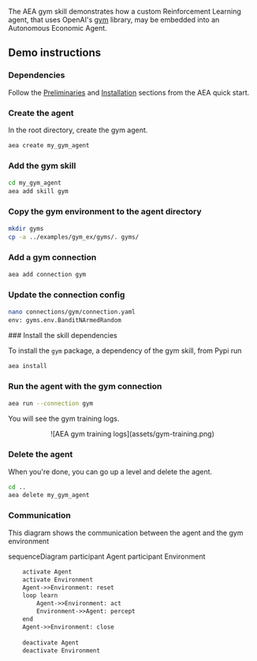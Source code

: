 The AEA gym skill demonstrates how a custom Reinforcement Learning agent, that uses OpenAI's <a href="https://gym.openai.com" target=_blank>gym</a> library, may be embedded into an Autonomous Economic Agent.


## Demo instructions

### Dependencies

Follow the <a href="../quickstart/#preliminaries">Preliminaries</a> and <a href="../quickstart/#installation">Installation</a> sections from the AEA quick start.

### Create the agent
In the root directory, create the gym agent.
``` bash
aea create my_gym_agent
```

### Add the gym skill 
``` bash
cd my_gym_agent
aea add skill gym
```


### Copy the gym environment to the agent directory
``` bash
mkdir gyms
cp -a ../examples/gym_ex/gyms/. gyms/
```


### Add a gym connection
``` bash
aea add connection gym
```


### Update the connection config
``` bash
nano connections/gym/connection.yaml
env: gyms.env.BanditNArmedRandom
```

### Install the skill dependencies

To install the `gym` package, a dependency of the gym skill, from Pypi run
``` bash
aea install
```


### Run the agent with the gym connection

``` bash
aea run --connection gym
```

You will see the gym training logs.


<center>![AEA gym training logs](assets/gym-training.png)</center>


### Delete the agent

When you're done, you can go up a level and delete the agent.

``` bash
cd ..
aea delete my_gym_agent
```

### Communication
This diagram shows the communication between the agent and the gym environment 

<div class="mermaid">
    sequenceDiagram
        participant Agent
        participant Environment
    
        activate Agent
        activate Environment
        Agent->>Environment: reset
        loop learn
            Agent->>Environment: act
            Environment->>Agent: percept
        end
        Agent->>Environment: close
        
        deactivate Agent
        deactivate Environment
</div>

<br/>
